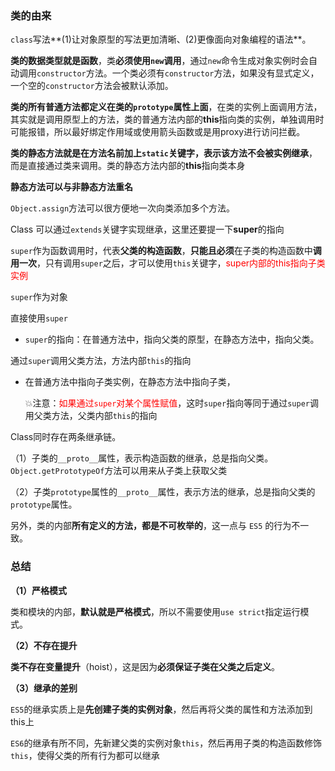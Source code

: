 ### 类的由来 

`class`写法**(1)让对象原型的写法更加清晰、(2)更像面向对象编程的语法**。

**类的数据类型就是函数**，类**必须使用`new`调用**，通过`new`命令生成对象实例时会自动调用`constructor`方法。一个类必须有`constructor`方法，如果没有显式定义，一个空的`constructor`方法会被默认添加。

**类的所有普通方法都定义在类的`prototype`属性上面**，在类的实例上面调用方法，其实就是调用原型上的方法，类的普通方法内部的**this**指向类的实例，单独调用时可能报错，所以最好绑定作用域或使用箭头函数或是用proxy进行访问拦截。

**类的静态方法就是在方法名前加上`static`关键字，表示该方法不会被实例继承**，而是直接通过类来调用。类的静态方法内部的**this**指向类本身

**静态方法可以与非静态方法重名**

`Object.assign`方法可以很方便地一次向类添加多个方法。

Class 可以通过`extends`关键字实现继承，这里还要提一下**super**的指向

`super`作为函数调用时，代表**父类的构造函数**，**只能且必须**在子类的构造函数中**调用一次**，只有调用`super`之后，才可以使用`this`关键字，<font color='red'>super内部的this指向子类实例</font>

`super`作为对象

直接使用`super`

- `super`的指向：在普通方法中，指向父类的原型，在静态方法中，指向父类。

通过`super`调用父类方法，方法内部`this`的指向

- 在普通方法中指向子类实例，在静态方法中指向子类，

  💥注意：<font color='red'>如果通过`super`对某个属性赋值</font>，这时`super`指向等同于通过`super`调用父类方法，父类内部`this`的指向

Class同时存在两条继承链。

（1）子类的`__proto__`属性，表示构造函数的继承，总是指向父类。`Object.getPrototypeOf`方法可以用来从子类上获取父类

（2）子类`prototype`属性的`__proto__`属性，表示方法的继承，总是指向父类的`prototype`属性。

另外，类的内部**所有定义的方法，都是不可枚举的**，这一点与 `ES5` 的行为不一致。

### 总结

**（1）严格模式**

类和模块的内部，**默认就是严格模式**，所以不需要使用`use strict`指定运行模式。

**（2）不存在提升**

**类不存在变量提升**（hoist），这是因为**必须保证子类在父类之后定义**。

**（3）继承的差别**

`ES5`的继承实质上是**先创建子类的实例对象**，然后再将父类的属性和方法添加到this上

`ES6`的继承有所不同，先新建父类的实例对象`this`，然后再用子类的构造函数修饰`this`，使得父类的所有行为都可以继承



















